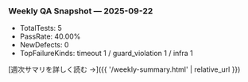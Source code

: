 ### Weekly QA Snapshot — 2025-09-22

- TotalTests: 5
- PassRate: 40.00%
- NewDefects: 0
- TopFailureKinds: timeout 1 / guard_violation 1 / infra 1

[週次サマリを詳しく読む →]({{ '/weekly-summary.html' | relative_url }})
